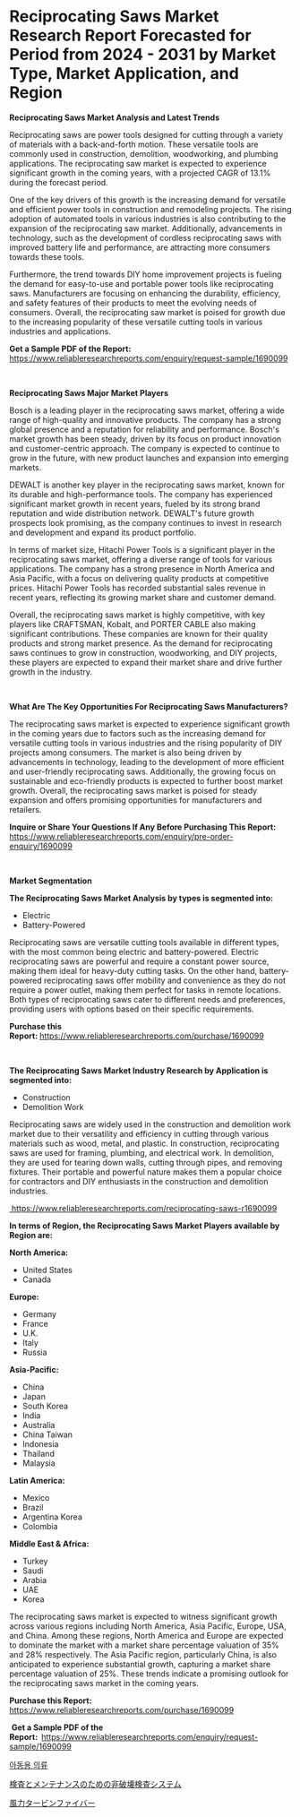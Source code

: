 <p><h1>Reciprocating Saws Market Research Report Forecasted for Period from 2024 -  2031 by Market Type, Market Application, and Region</h1></p><p><strong>Reciprocating Saws Market Analysis and Latest Trends</strong></p>
<p><p>Reciprocating saws are power tools designed for cutting through a variety of materials with a back-and-forth motion. These versatile tools are commonly used in construction, demolition, woodworking, and plumbing applications. The reciprocating saw market is expected to experience significant growth in the coming years, with a projected CAGR of 13.1% during the forecast period.</p><p>One of the key drivers of this growth is the increasing demand for versatile and efficient power tools in construction and remodeling projects. The rising adoption of automated tools in various industries is also contributing to the expansion of the reciprocating saw market. Additionally, advancements in technology, such as the development of cordless reciprocating saws with improved battery life and performance, are attracting more consumers towards these tools.</p><p>Furthermore, the trend towards DIY home improvement projects is fueling the demand for easy-to-use and portable power tools like reciprocating saws. Manufacturers are focusing on enhancing the durability, efficiency, and safety features of their products to meet the evolving needs of consumers. Overall, the reciprocating saw market is poised for growth due to the increasing popularity of these versatile cutting tools in various industries and applications.</p></p>
<p><strong>Get a Sample PDF of the Report:&nbsp;</strong> <a href="https://www.reliableresearchreports.com/enquiry/request-sample/1690099">https://www.reliableresearchreports.com/enquiry/request-sample/1690099</a></p>
<p>&nbsp;</p>
<p><strong>Reciprocating Saws Major Market Players</strong></p>
<p><p>Bosch is a leading player in the reciprocating saws market, offering a wide range of high-quality and innovative products. The company has a strong global presence and a reputation for reliability and performance. Bosch's market growth has been steady, driven by its focus on product innovation and customer-centric approach. The company is expected to continue to grow in the future, with new product launches and expansion into emerging markets.</p><p>DEWALT is another key player in the reciprocating saws market, known for its durable and high-performance tools. The company has experienced significant market growth in recent years, fueled by its strong brand reputation and wide distribution network. DEWALT's future growth prospects look promising, as the company continues to invest in research and development and expand its product portfolio.</p><p>In terms of market size, Hitachi Power Tools is a significant player in the reciprocating saws market, offering a diverse range of tools for various applications. The company has a strong presence in North America and Asia Pacific, with a focus on delivering quality products at competitive prices. Hitachi Power Tools has recorded substantial sales revenue in recent years, reflecting its growing market share and customer demand.</p><p>Overall, the reciprocating saws market is highly competitive, with key players like CRAFTSMAN, Kobalt, and PORTER CABLE also making significant contributions. These companies are known for their quality products and strong market presence. As the demand for reciprocating saws continues to grow in construction, woodworking, and DIY projects, these players are expected to expand their market share and drive further growth in the industry.</p></p>
<p>&nbsp;</p>
<p><strong>What Are The Key Opportunities For Reciprocating Saws Manufacturers?</strong></p>
<p><p>The reciprocating saws market is expected to experience significant growth in the coming years due to factors such as the increasing demand for versatile cutting tools in various industries and the rising popularity of DIY projects among consumers. The market is also being driven by advancements in technology, leading to the development of more efficient and user-friendly reciprocating saws. Additionally, the growing focus on sustainable and eco-friendly products is expected to further boost market growth. Overall, the reciprocating saws market is poised for steady expansion and offers promising opportunities for manufacturers and retailers.</p></p>
<p><strong>Inquire or Share Your Questions If Any Before Purchasing This Report:</strong> <a href="https://www.reliableresearchreports.com/enquiry/pre-order-enquiry/1690099">https://www.reliableresearchreports.com/enquiry/pre-order-enquiry/1690099</a></p>
<p>&nbsp;</p>
<p><strong>Market Segmentation</strong></p>
<p><strong>The Reciprocating Saws Market Analysis by types is segmented into:</strong></p>
<p><ul><li>Electric</li><li>Battery-Powered</li></ul></p>
<p><p>Reciprocating saws are versatile cutting tools available in different types, with the most common being electric and battery-powered. Electric reciprocating saws are powerful and require a constant power source, making them ideal for heavy-duty cutting tasks. On the other hand, battery-powered reciprocating saws offer mobility and convenience as they do not require a power outlet, making them perfect for tasks in remote locations. Both types of reciprocating saws cater to different needs and preferences, providing users with options based on their specific requirements.</p></p>
<p><strong>Purchase this Report:&nbsp;</strong><a href="https://www.reliableresearchreports.com/purchase/1690099">https://www.reliableresearchreports.com/purchase/1690099</a></p>
<p>&nbsp;</p>
<p><strong>The Reciprocating Saws Market Industry Research by Application is segmented into:</strong></p>
<p><ul><li>Construction</li><li>Demolition Work</li></ul></p>
<p><p>Reciprocating saws are widely used in the construction and demolition work market due to their versatility and efficiency in cutting through various materials such as wood, metal, and plastic. In construction, reciprocating saws are used for framing, plumbing, and electrical work. In demolition, they are used for tearing down walls, cutting through pipes, and removing fixtures. Their portable and powerful nature makes them a popular choice for contractors and DIY enthusiasts in the construction and demolition industries.</p></p>
<p><a href="https://www.reliableresearchreports.com/reciprocating-saws-r1690099">&nbsp;https://www.reliableresearchreports.com/reciprocating-saws-r1690099</a></p>
<p><strong>In terms of Region, the Reciprocating Saws Market Players available by Region are:</strong></p>
<p>
    <p> <strong> North America: </strong>
        <ul>
            <li>United States</li>
            <li>Canada</li>
        </ul>
        </p> 
    <p> <strong> Europe: </strong>
        <ul>
            <li>Germany</li>
            <li>France</li>
            <li>U.K.</li>
            <li>Italy</li>
            <li>Russia</li>
        </ul>
        </p> 
    <p> <strong> Asia-Pacific: </strong>
        <ul>
            <li>China</li>
            <li>Japan</li>
            <li>South Korea</li>
            <li>India</li>
            <li>Australia</li>
            <li>China Taiwan</li>
            <li>Indonesia</li>
            <li>Thailand</li>
            <li>Malaysia</li>
        </ul>
        </p> 
    <p> <strong> Latin America: </strong>
        <ul>
            <li>Mexico</li>
            <li>Brazil</li>
            <li>Argentina Korea</li>
            <li>Colombia</li>
        </ul>
        </p> 
    <p> <strong> Middle East & Africa: </strong>
        <ul>
            <li>Turkey</li>
            <li>Saudi</li>
            <li>Arabia</li>
            <li>UAE</li>
            <li>Korea</li>
        </ul>
    </p>
    </p>
<p><p>The reciprocating saws market is expected to witness significant growth across various regions including North America, Asia Pacific, Europe, USA, and China. Among these regions, North America and Europe are expected to dominate the market with a market share percentage valuation of 35% and 28% respectively. The Asia Pacific region, particularly China, is also anticipated to experience substantial growth, capturing a market share percentage valuation of 25%. These trends indicate a promising outlook for the reciprocating saws market in the coming years.</p></p>
<p><strong>Purchase this Report: </strong><a href="https://www.reliableresearchreports.com/purchase/1690099">https://www.reliableresearchreports.com/purchase/1690099</a></p>
<p>&nbsp;<strong>Get a Sample PDF of the Report:&nbsp;&nbsp;</strong><a href="https://www.reliableresearchreports.com/enquiry/request-sample/1690099">https://www.reliableresearchreports.com/enquiry/request-sample/1690099</a></p>
<p><strong></strong></p>
<p><p><a href="https://medium.com/@koreycrooks2022/%EC%95%84%EB%8F%99%EB%B3%B5-%EC%8B%9C%EC%9E%A5-%EC%A2%85%EB%A5%98-%EC%A0%81%EC%9A%A9-%EB%B0%8F-%EC%A7%80%EB%A6%AC%EB%B3%84-%ED%8F%AC%EA%B4%84%EC%A0%81-%ED%8F%89%EA%B0%80-9dc59436a328">아동용 의류</a></p><p><a href="https://medium.com/@sandrajerde2015/%E6%A4%9C%E6%9F%BB%E3%81%8A%E3%82%88%E3%81%B3%E4%BF%9D%E5%AE%88%E7%94%A8%E3%81%AE%E9%9D%9E%E7%A0%B4%E5%A3%8A%E3%83%86%E3%82%B9%E3%83%88%E3%82%B7%E3%82%B9%E3%83%86%E3%83%A0%E3%81%AE%E8%A7%A3%E8%AA%AD-%E5%B8%82%E5%A0%B4%E3%82%B7%E3%82%A7%E3%82%A2-%E3%83%88%E3%83%AC%E3%83%B3%E3%83%89-%E3%81%8A%E3%82%88%E3%81%B3%E6%88%90%E9%95%B7%E3%83%91%E3%82%BF%E3%83%BC%E3%83%B3-c5351fc3bb73">検査とメンテナンスのための非破壊検査システム</a></p><p><a href="https://medium.com/@lonnyguann/%E9%A2%A8%E5%8A%9B%E7%99%BA%E9%9B%BB%E7%94%A8%E7%B9%8A%E7%B6%AD%E5%B8%82%E5%A0%B4-%E5%B8%82%E5%A0%B4%E6%88%90%E9%95%B7%E7%8E%87-%E5%B8%82%E5%A0%B4%E5%8B%95%E5%90%91-%E6%88%90%E9%95%B7%E6%88%A6%E7%95%A5%E3%81%AB%E9%96%A2%E3%81%99%E3%82%8B%E6%B4%9E%E5%AF%9F-1537cf2b10f1">風力タービンファイバー</a></p></p>